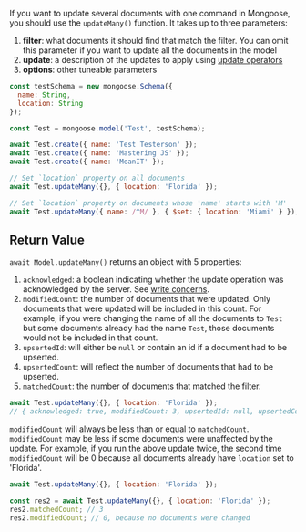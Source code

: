 If you want to update several documents with one command in Mongoose, you should use the `updateMany()` function.
It takes up to three parameters:

1. **filter**: what documents it should find that match the filter. You can omit this parameter if you want to update all the documents in the model
2. **update**: a description of the updates to apply using [update operators](https://docs.mongodb.com/v4.0/reference/operator/update/)
3. **options**: other tuneable parameters


```javascript
const testSchema = new mongoose.Schema({
  name: String,
  location: String
});

const Test = mongoose.model('Test', testSchema);

await Test.create({ name: 'Test Testerson' });
await Test.create({ name: 'Mastering JS' });
await Test.create({ name: 'MeanIT' });

// Set `location` property on all documents
await Test.updateMany({}, { location: 'Florida' });

// Set `location` property on documents whose 'name' starts with 'M'
await Test.updateMany({ name: /^M/ }, { $set: { location: 'Miami' } });
```

## Return Value

`await Model.updateMany()` returns an object with 5 properties:

1. `acknowledged`: a boolean indicating whether the update operation was acknowledged by the server. See [write concerns](https://docs.mongodb.com/manual/reference/write-concern/).
2. `modifiedCount`: the number of documents that were updated.
Only documents that were updated will be included in this count.
For example, if you were changing the name of all the documents to `Test` but some documents already had the name `Test`, those documents would not be included in that count.
3. `upsertedId`: will either be `null` or contain an id if a document had to be upserted. 
4. `upsertedCount`: will reflect the number of documents that had to be upserted.
5. `matchedCount`: the number of documents that matched the filter.

```javascript
await Test.updateMany({}, { location: 'Florida' });
// { acknowledged: true, modifiedCount: 3, upsertedId: null, upsertedCount: 0, matchedCount: 3 }
```

`modifiedCount` will always be less than or equal to `matchedCount`.
`modifiedCount` may be less if some documents were unaffected by the update.
For example, if you run the above update twice, the second time `modifiedCount` will be 0 because all documents already have `location` set to 'Florida'.

```javascript
await Test.updateMany({}, { location: 'Florida' });

const res2 = await Test.updateMany({}, { location: 'Florida' });
res2.matchedCount; // 3
res2.modifiedCount; // 0, because no documents were changed
```